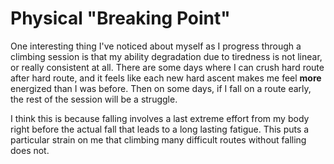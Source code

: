 # Physical "Breaking Point"

One interesting thing I've noticed about myself as I progress through a
climbing session is that my ability degradation due to tiredness is not linear,
or really consistent at all.  There are some days where I can crush hard route
after hard route, and it feels like each new hard ascent makes me feel **more**
energized than I was before.  Then on some days, if I fall on a route early,
the rest of the session will be a struggle.

I think this is because falling involves a last extreme effort from my body
right before the actual fall that leads to a long lasting fatigue. This puts a
particular strain on me that climbing many difficult routes without falling
does not.

